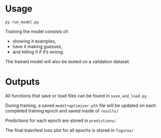 # Usage

	py run_model.py

Training the model consists of:
- showing it examples,
- have it making guesses,
- and telling it if it’s wrong.

The trained model will also be tested on a validation dataset.

# Outputs

All functions that save or load files can be found in `save_and_load.py`

During training, a saved `model+optimizer.pth` file will be updated on each completed training epoch and saved inside of `results/`

Predictions for each epoch are stored in `predictions/`

The final train/test loss plot for all epochs is stored in `figures/`